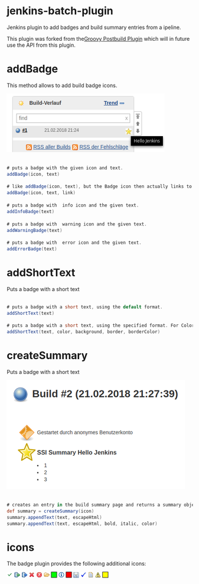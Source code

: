 jenkins-batch-plugin
=========================

Jenkins plugin to add badges and build summary entries from a ipeline.

This plugin was forked from the[Groovy Postbuild Plugin](https://github.com/jenkinsci/groovy-postbuild-plugin) which will in future use the API from this plugin.


# addBadge

This method allows to add build badge icons.


![alt text](src/doc/badge.png "Badge")

```groovy

# puts a badge with the given icon and text.
addBadge(icon, text)

# like addBadge(icon, text), but the Badge icon then actually links to the given link
addBadge(icon, text, link) 

# puts a badge with  info icon and the given text.
addInfoBadge(text)

# puts a badge with  warning icon and the given text.
addWarningBadge(text)

# puts a badge with  error icon and the given text.
addErrorBadge(text)
```

# addShortText

Puts a badge with a short text

```groovy

# puts a badge with a short text, using the default format.
addShortText(text)

# puts a badge with a short text, using the specified format. For Colors supported, Google "html color names".
addShortText(text, color, background, border, borderColor)
```

# createSummary

Puts a badge with a short text

![alt text](src/doc/summary.png "Summary")


```groovy

# creates an entry in the build summary page and returns a summary object corresponding to this entry. The icon must be one of the 48x48 icons offered 
def summary = createSummary(icon)
summary.appendText(text, escapeHtml)
summary.appendText(text, escapeHtml, bold, italic, color)
```
# icons 
The badge plugin provides the following additional icons:


![alt text](src/main/webapp/images/completed.gif "completed.gif")
![alt text](src/main/webapp/images/db_in.gif "db_in.gif")
![alt text](src/main/webapp/images/db_out.gif "db_out.gif")
![alt text](src/main/webapp/images/delete.gif "delete.gif")
![alt text](src/main/webapp/images/error.gif "error.gif")
![alt text](src/main/webapp/images/folder.gif "folder.gif")
![alt text](src/main/webapp/images/green.gif "green.gif")
![alt text](src/main/webapp/images/info.gif "info.gif")
![alt text](src/main/webapp/images/red.gif "red.gif")
![alt text](src/main/webapp/images/save.gif "save.gif")
![alt text](src/main/webapp/images/success.gif "success.gif")
![alt text](src/main/webapp/images/text.gif "text.gif")
![alt text](src/main/webapp/images/warning.gif "warning.gif")
![alt text](src/main/webapp/images/yellow.gif "yellow.gif")